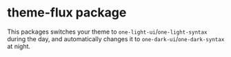 # theme-flux package

This packages switches your theme to `one-light-ui`/`one-light-syntax` during the day, and automatically changes it to `one-dark-ui`/`one-dark-syntax` at night.
